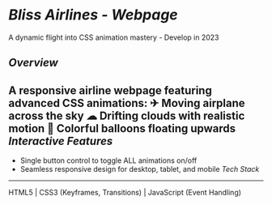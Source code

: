 *Bliss Airlines - Webpage*
======================
A dynamic flight into CSS animation mastery - Develop in 2023

*Overview*
------------ 
A responsive airline webpage featuring advanced CSS animations:
✈ Moving airplane across the sky
☁ Drifting clouds with realistic motion
🎈 Colorful balloons floating upwards
*Interactive Features*
-------------------------
* Single button control to toggle ALL animations on/off
* Seamless responsive design for desktop, tablet, and mobile
*Tech Stack*
---------------- 
HTML5 | CSS3 (Keyframes, Transitions) | JavaScript (Event Handling)
